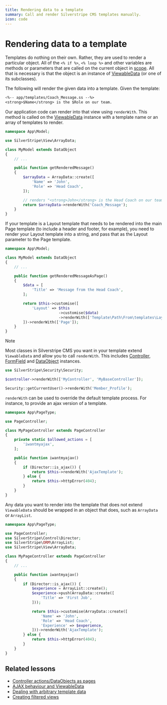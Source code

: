 ```yaml
---
title: Rendering data to a template
summary: Call and render Silverstripe CMS templates manually.
icon: code
---
```


# Rendering data to a template

Templates do nothing on their own. Rather, they are used to render a particular object.  All of the `<% if %>`,
`<% loop %>` and other variables are methods or parameters that are called on the current object in
[scope](syntax#scope).  All that is necessary is that the object is an instance of [ViewableData](api:SilverStripe\View\ViewableData) (or one of its
subclasses).

The following will render the given data into a template. Given the template:

```ss
<%-- app/templates/Coach_Message.ss --%>
<strong>$Name</strong> is the $Role on our team.
```

Our application code can render into that view using `renderWith`. This method is called on the [ViewableData](api:SilverStripe\View\ViewableData)
instance with a template name or an array of templates to render.

```php
namespace App\Model;

use SilverStripe\View\ArrayData;

class MyModel extends DataObject
{
    // ...

    public function getRenderedMessage()
    {
        $arrayData = ArrayData::create([
            'Name' => 'John',
            'Role' => 'Head Coach',
        ]);

        // renders "<strong>John</strong> is the Head Coach on our team."
        return $arrayData->renderWith('Coach_Message');
    }
}
```

If your template is a Layout template that needs to be rendered into the main Page template (to include a header and footer, for example), you need to render your Layout template into a string, and pass that as the Layout parameter to the Page template.

```php
namespace App\Model;

class MyModel extends DataObject
{
    // ...

    public function getRenderedMessageAsPage()
    {
        $data = [
            'Title' => 'Message from the Head Coach',
        ];

        return $this->customise([
            'Layout' => $this
                        ->customise($data)
                        ->renderWith(['Template\Path\From\templates\Layout\Coach_Message']),
        ])->renderWith(['Page']);
    }
}
```

> [!NOTE]
> Most classes in Silverstripe CMS you want in your template extend `ViewableData` and allow you to call `renderWith`. This
> includes [Controller](api:SilverStripe\Control\Controller), [FormField](api:SilverStripe\Forms\FormField) and [DataObject](api:SilverStripe\ORM\DataObject) instances.

```php
use SilverStripe\Security\Security;

$controller->renderWith(['MyController', 'MyBaseController']);

Security::getCurrentUser()->renderWith('Member_Profile');
```

`renderWith` can be used to override the default template process. For instance, to provide an ajax version of a
template.

```php
namespace App\PageType;

use PageController;

class MyPageController extends PageController
{
    private static $allowed_actions = [
        'iwantmyajax',
    ];

    public function iwantmyajax()
    {
        if (Director::is_ajax()) {
            return $this->renderWith('AjaxTemplate');
        } else {
            return $this->httpError(404);
        }
    }
}
```

Any data you want to render into the template that does not extend `ViewableData` should be wrapped in an object that
does, such as `ArrayData` or `ArrayList`.

```php
namespace App\PageType;

use PageController;
use SilverStripe\Control\Director;
use SilverStripe\ORM\ArrayList;
use SilverStripe\View\ArrayData;

class MyPageController extends PageController
{
    // ...

    public function iwantmyajax()
    {
        if (Director::is_ajax()) {
            $experience = ArrayList::create();
            $experience->push(ArrayData::create([
                'Title' => 'First Job',
            ]));

            return $this->customise(ArrayData::create([
                'Name' => 'John',
                'Role' => 'Head Coach',
                'Experience' => $experience,
            ]))->renderWith('AjaxTemplate');
        } else {
            return $this->httpError(404);
        }
    }
}
```

## Related lessons

- [Controller actions/DataObjects as pages](https://www.silverstripe.org/learn/lessons/v4/controller-actions-dataobjects-as-pages-1)
- [AJAX behaviour and ViewableData](https://www.silverstripe.org/learn/lessons/v4/ajax-behaviour-and-viewabledata-1)
- [Dealing with arbitrary template data](https://www.silverstripe.org/learn/lessons/v4/dealing-with-arbitrary-template-data-1)
- [Creating filtered views](https://www.silverstripe.org/learn/lessons/v4/creating-filtered-views-1)
